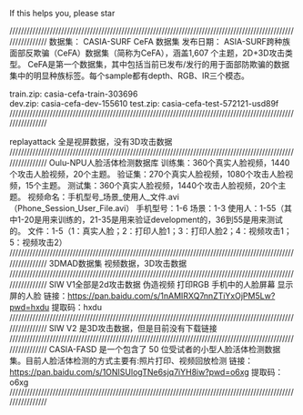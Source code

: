 If this helps you, please star

////////////////////////////////////////////////////////////////////////////////////////////////////////////////
数据集：   CASIA-SURF CeFA   数据集   发布日期：
ASIA-SURF跨种族面部反欺骗（CeFA）数据集（简称为CeFA），涵盖1,607 个主题，2D+3D攻击类型。
CeFA是第一个数据集，其中包括当前已发布/发行的用于面部防欺骗的数据集中的明显种族标签。每个sample都有depth、RGB、IR三个模态。

train.zip: casia-cefa-train-303696    
dev.zip: casia-cefa-dev-155610
test.zip: casia-cefa-test-572121-usd89f
////////////////////////////////////////////////////////////////////////////////////////////////////////////////

replayattack     全是视屏数据，没有3D攻击数据
////////////////////////////////////////////////////////////////////////////////////////////////////////////////
Oulu-NPU人脸活体检测数据库
训练集：360个真实人脸视频，1440个攻击人脸视频，20个主题。
验证集：270个真实人脸视频，1080个攻击人脸视频，15个主题。
测试集：360个真实人脸视频，1440个攻击人脸视频，20个主题。
视频命名：手机型号_场景_使用人_文件.avi（Phone_Session_User_File.avi）
手机型号：1-6
场景：1-3
使用人：1-55（其中1-20是用来训练的，21-35是用来验证development的，36到55是用来测试的。
文件：1-5（1：真实人脸；2：打印人脸1；3：打印人脸2；4：视频攻击1；5：视频攻击2）
////////////////////////////////////////////////////////////////////////////////////////////////////////////////
3DMAD数据集    视频数据，3D攻击数据
////////////////////////////////////////////////////////////////////////////////////////////////////////////////
SIW  V1全部是2d攻击数据    伪造视频  打印RGB   手机中的人脸屏幕   显示屏的人脸
链接：https://pan.baidu.com/s/1nAMIRXQ7nnZTiYxOjPM5Lw?pwd=hxdu 
提取码：hxdu 
////////////////////////////////////////////////////////////////////////////////////////////////////////////////
SIW  V2   是3D攻击数据，但是目前没有下载链接
////////////////////////////////////////////////////////////////////////////////////////////////////////////////
CASIA-FASD      是一个包含了 50 位受试者的小型人脸活体检测数据集。目前人脸活体检测的方式主要有:照片打印、视频回放检测
链接：https://pan.baidu.com/s/1ONISUlogTNe6sjq7iYH8iw?pwd=o6xg 
提取码：o6xg 
////////////////////////////////////////////////////////////////////////////////////////////////////////////////
